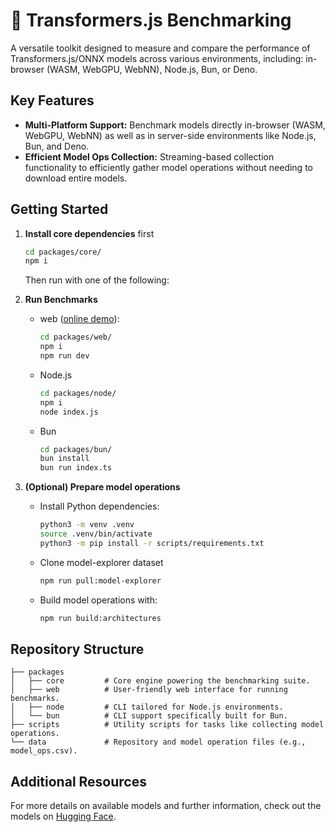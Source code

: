 # 🤗 Transformers.js Benchmarking

A versatile toolkit designed to measure and compare the performance of Transformers.js/ONNX models across various environments, including: in-browser (WASM, WebGPU, WebNN), Node.js, Bun, or Deno.

## Key Features

- **Multi-Platform Support:** Benchmark models directly in-browser (WASM, WebGPU, WebNN) as well as in server-side environments like Node.js, Bun, and Deno.
- **Efficient Model Ops Collection:** Streaming-based collection functionality to efficiently gather model operations without needing to download entire models.

## Getting Started

1. **Install core dependencies** first

   ```sh
   cd packages/core/
   npm i
   ```

   Then run with one of the following:

2. **Run Benchmarks**

   - web ([online demo](https://huggingface.co/spaces/onnx-internal-testing/transformers.js-benchmarking)):

     ```sh
     cd packages/web/
     npm i
     npm run dev
     ```

   - Node.js

     ```sh
     cd packages/node/
     npm i
     node index.js
     ```

   - Bun
     ```sh
     cd packages/bun/
     bun install
     bun run index.ts
     ```

3. **(Optional) Prepare model operations**

   - Install Python dependencies:

     ```sh
     python3 -m venv .venv
     source .venv/bin/activate
     python3 -m pip install -r scripts/requirements.txt
     ```

   - Clone model-explorer dataset

     ```sh
     npm run pull:model-explorer
     ```

   - Build model operations with:

     ```sh
     npm run build:architectures
     ```

## Repository Structure

```
├── packages
│   ├── core         # Core engine powering the benchmarking suite.
│   ├── web          # User-friendly web interface for running benchmarks.
│   ├── node         # CLI tailored for Node.js environments.
│   └── bun          # CLI support specifically built for Bun.
├── scripts          # Utility scripts for tasks like collecting model operations.
└── data             # Repository and model operation files (e.g., model_ops.csv).
```

## Additional Resources

For more details on available models and further information, check out the models on [Hugging Face](https://huggingface.co/models?library=transformers.js).
